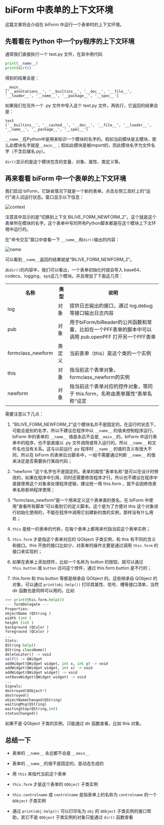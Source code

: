 # biForm 中表单的上下文环境

这篇文章将会介绍在 biForm 中运行一个表单时的上下文环境。

## 先看看在 Python 中一个py程序的上下文环境

通常我们直接执行一个 test.py 文件，在其中用代码

``` python
print(__name__)
print(dir())
```

得到的结果会是：

```
__main__
['__annotations__', '__builtins__', '__doc__', '__file__', '__loader__', '__name__', '__package__', '__spec__']
```

如果我们在另外一个 .py 文件中导入这个 text.py 文件，再执行，它返回的结果会是：
```
test
['__builtins__', '__cached__', '__doc__', '__file__', '__loader__', '__name__', '__package__', '__spec__']
```

```__name__```在Python中是用来标识一个模块的名字的。假如当前模块是主模块，那么此模块名字就是```__main__```；假如此模块是被import的，则此模块名字为文件名字（不含后缀名.py）。

```dir()```显示的是这个模块包含的变量、对象、属性、类定义等。

## 再来看看 biForm 中一个表单的上下文环境

我们启动 biForm，它缺省情况下就是一个新的表单。点击左侧工具栏上的“运行”进入试运行状态。窗口显示以下信息：

![context](context1.png) 

注意其中显示的是“切换到上下文 BILIVE_FORM_NEWFORM_2"。这个就是这个表单所在模块的名字。这个表单中写的所有Python脚本都是在这个模块上下文环境中运行的。

在“命令交互”窗口中查看一下 ```__name__```和```dir()```输出的内容：

![__name__](context2.png) 

可以看到```__name__```返回的结果就是”BILIVE_FORM_NEWFORM_2“。

从```dir()```的内容中，我们可以看出，一个表单初始化时就会导入 base64、codecs、logging、sys这几个模块。并且增加了下面这几项：

<table>
	<tr>
		<th>名称</th>
		<th>类型</th>
		<th>说明</th>
	</tr>
	<tr>
		<td>log</td>
		<td>对象</td>
		<td>提供日志输出的接口，通过 log.debug 等接口输出日志内容</td>
	</tr>
	<tr>
		<td>pub</td>
		<td>对象</td>
		<td>用于biForm/biReader的公共函数和常量，比如在一个PFF表单的脚本中可以调用 pub.openPFF 打开另一个PFF表单</td>
	</tr>
	<tr>
		<td>formclass_newform</td>
		<td>类定义</td>
		<td>当前表单（this）是这个类的一个实例</td>
	</tr>
	<tr>
		<td>this</td>
		<td>对象</td>
		<td>指当前这个表单对象，formclass_newform的实例</td>
	</tr>
	<tr>
		<td>newform</td>
		<td>对象</td>
		<td>指当前这个表单对应的控件对象，等同于 this.form，名称由表单属性”表单名称“设定</td>
	</tr>
</table>

需要注意以下几点：

1. ”BILIVE_FORM_NEWFORM_2“这个模块名并不是固定的。在运行时状态下，可能会是别的名字，所以不建议在程序中以 ```__name__``` 的值来控制程序运行。biForm 中的表单的 ```__name__``` 值是永远不会是```__main__```的。biForm 中运行表单中的程序，也不是直接以 .py 文件调用或导入运行的，所以 ```__name__``` 和文件名也没有关系。这与以前运行 .py 程序时 ```__name__``` 的值的含义有很大不同，所以在 biForm 的表单后台脚本中，一般不需要通过判断 ```__name__``` 的值来决定是否需要执行某段代码；

2. ”newform “这个名字也不是固定的。表单的属性”表单名称“是可以在设计时修改的，如果在程序中引用，同时还需要修改程序才行。所以也不建议在程序中直接使用这个对象来处理程序逻辑，建议统一用 this.form ，就不会因修改表单名称影响程序使用；

3. ”formclass_newform“是一个用来定义这个表单类的类名，在 biForm 中使用”查看所有脚本“可以看到它的定义脚本。这个是为了方便对 this 这个对象进行初始化使用的，不能在程序中调用它创建新的类的实例，那样没有什么用处；

4. ```this``` 是统一的表单的代称，在每个表单上都用来代指当前这个表单实例；

5. ```this.form``` 才是指这个表单对应的 QObject 子类实例，和 this 有不同的含义和接口。this 开放的接口比如少，对表单的操作主要是通过调用 ```this.form``` 的接口来实现的；

6. 如果在表单上添加控件，比如一个名称为 button 的按钮，就可以通过 ```this.button``` 或 ```button``` 访问这个控件，通过 this.form.button 是不行的；

7. this.form 和 this.button 等都是继承自 QObject 的。这些继承自 QObject 的对象，可以通过 ```print(obj.help())``` 打印其属性、信号、槽等接口清单，当然 dir 函数也是同样可以用的。比如

``` python
>>> print(this.form.help())
--- formDelegate ---
Properties:
objectName (QString )
width (int )
height (int )
background (QColor )
foreground (QColor )
...
Slots:
QString help()
QString className()
deleteLater() -> void
self() -> QWidget
addWidget(QWidget widget, int x, int y) -> void
addWidget(QWidget widget, int x) -> void
addWidget(QWidget widget) -> void
setBaseWidget(QWidget widget) -> void
...
Signals:
destroyed(QObject*)
destroyed()
objectNameChanged(QString)
waitingMsg(QString)
waitingStep(QString,int)
statusChanged()
```

如果不是 QObject 子类的实例，只能通过 dir 函数查看，比如 this 对象。

## 总结一下

- 表单的 ```__name__``` 永远都不会是 ```__main__```

- 表单的 ```__name__```的值不是固定的，是动态生成的

- 用 ```this``` 来指代当前这个表单

- ```this.form``` 才是这个表单的 ```QObject``` 子类实例

- ```this.controlname``` 或 ```controlname``` 是指表单上的名称为 ```controlname``` 的一个 ```QObject``` 子类实例

- 通过 ```print(obj.help())``` 可以打印名为 ```obj``` 的 ```QObject``` 子类实例的接口帮助，其它不是 ```QObject``` 子类实例的对象只能通过 ```dir()``` 函数查看
